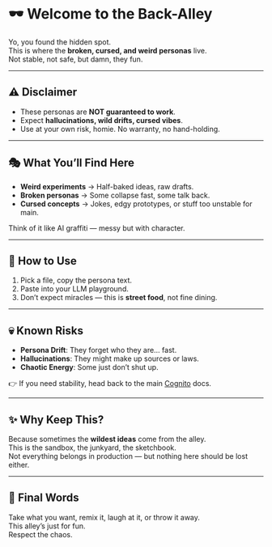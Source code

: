 # 🕶️ Welcome to the Back-Alley

Yo, you found the hidden spot.  
This is where the **broken, cursed, and weird personas** live.  
Not stable, not safe, but damn, they fun.  

---

## ⚠️ Disclaimer
- These personas are **NOT guaranteed to work**.  
- Expect **hallucinations, wild drifts, cursed vibes**.  
- Use at your own risk, homie. No warranty, no hand-holding.  

---

## 🎭 What You’ll Find Here
- **Weird experiments** → Half-baked ideas, raw drafts.  
- **Broken personas** → Some collapse fast, some talk back.  
- **Cursed concepts** → Jokes, edgy prototypes, or stuff too unstable for main.  

Think of it like AI graffiti — messy but with character.

---

## 🚪 How to Use
1. Pick a file, copy the persona text.  
2. Paste into your LLM playground.  
3. Don’t expect miracles — this is **street food**, not fine dining.  

---

## 💀 Known Risks
- **Persona Drift**: They forget who they are… fast.  
- **Hallucinations**: They might make up sources or laws.  
- **Chaotic Energy**: Some just don’t shut up.  

👉 If you need stability, head back to the main [Cognito](../Cognito) docs.  

---

## ✨ Why Keep This?
Because sometimes the **wildest ideas** come from the alley.  
This is the sandbox, the junkyard, the sketchbook.  
Not everything belongs in production — but nothing here should be lost either.  

---

## 🧃 Final Words
Take what you want, remix it, laugh at it, or throw it away.  
This alley’s just for fun.  
Respect the chaos.  
